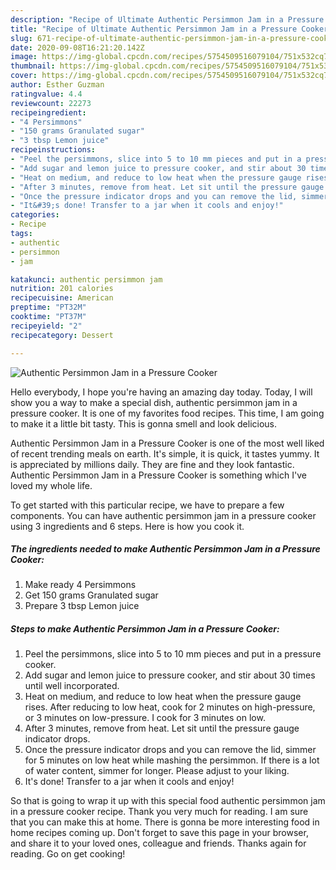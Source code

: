```yaml
---
description: "Recipe of Ultimate Authentic Persimmon Jam in a Pressure Cooker"
title: "Recipe of Ultimate Authentic Persimmon Jam in a Pressure Cooker"
slug: 671-recipe-of-ultimate-authentic-persimmon-jam-in-a-pressure-cooker
date: 2020-09-08T16:21:20.142Z
image: https://img-global.cpcdn.com/recipes/5754509516079104/751x532cq70/authentic-persimmon-jam-in-a-pressure-cooker-recipe-main-photo.jpg
thumbnail: https://img-global.cpcdn.com/recipes/5754509516079104/751x532cq70/authentic-persimmon-jam-in-a-pressure-cooker-recipe-main-photo.jpg
cover: https://img-global.cpcdn.com/recipes/5754509516079104/751x532cq70/authentic-persimmon-jam-in-a-pressure-cooker-recipe-main-photo.jpg
author: Esther Guzman
ratingvalue: 4.4
reviewcount: 22273
recipeingredient:
- "4 Persimmons"
- "150 grams Granulated sugar"
- "3 tbsp Lemon juice"
recipeinstructions:
- "Peel the persimmons, slice into 5 to 10 mm pieces and put in a pressure cooker."
- "Add sugar and lemon juice to pressure cooker, and stir about 30 times until well incorporated."
- "Heat on medium, and reduce to low heat when the pressure gauge rises. After reducing to low heat, cook for 2 minutes on high-pressure, or 3 minutes on low-pressure. I cook for 3 minutes on low."
- "After 3 minutes, remove from heat. Let sit until the pressure gauge indicator drops."
- "Once the pressure indicator drops and you can remove the lid, simmer for 5 minutes on low heat while mashing the persimmon. If there is a lot of water content, simmer for longer. Please adjust to your liking."
- "It&#39;s done! Transfer to a jar when it cools and enjoy!"
categories:
- Recipe
tags:
- authentic
- persimmon
- jam

katakunci: authentic persimmon jam 
nutrition: 201 calories
recipecuisine: American
preptime: "PT32M"
cooktime: "PT37M"
recipeyield: "2"
recipecategory: Dessert

---
```



![Authentic Persimmon Jam in a Pressure Cooker](https://img-global.cpcdn.com/recipes/5754509516079104/751x532cq70/authentic-persimmon-jam-in-a-pressure-cooker-recipe-main-photo.jpg)

Hello everybody, I hope you're having an amazing day today. Today, I will show you a way to make a special dish, authentic persimmon jam in a pressure cooker. It is one of my favorites food recipes. This time, I am going to make it a little bit tasty. This is gonna smell and look delicious.



Authentic Persimmon Jam in a Pressure Cooker is one of the most well liked of recent trending meals on earth. It's simple, it is quick, it tastes yummy. It is appreciated by millions daily. They are fine and they look fantastic. Authentic Persimmon Jam in a Pressure Cooker is something which I've loved my whole life.


To get started with this particular recipe, we have to prepare a few components. You can have authentic persimmon jam in a pressure cooker using 3 ingredients and 6 steps. Here is how you cook it.

<!--inarticleads1-->

##### The ingredients needed to make Authentic Persimmon Jam in a Pressure Cooker:

1. Make ready 4 Persimmons
1. Get 150 grams Granulated sugar
1. Prepare 3 tbsp Lemon juice




<!--inarticleads2-->

##### Steps to make Authentic Persimmon Jam in a Pressure Cooker:

1. Peel the persimmons, slice into 5 to 10 mm pieces and put in a pressure cooker.
1. Add sugar and lemon juice to pressure cooker, and stir about 30 times until well incorporated.
1. Heat on medium, and reduce to low heat when the pressure gauge rises. After reducing to low heat, cook for 2 minutes on high-pressure, or 3 minutes on low-pressure. I cook for 3 minutes on low.
1. After 3 minutes, remove from heat. Let sit until the pressure gauge indicator drops.
1. Once the pressure indicator drops and you can remove the lid, simmer for 5 minutes on low heat while mashing the persimmon. If there is a lot of water content, simmer for longer. Please adjust to your liking.
1. It&#39;s done! Transfer to a jar when it cools and enjoy!




So that is going to wrap it up with this special food authentic persimmon jam in a pressure cooker recipe. Thank you very much for reading. I am sure that you can make this at home. There is gonna be more interesting food in home recipes coming up. Don't forget to save this page in your browser, and share it to your loved ones, colleague and friends. Thanks again for reading. Go on get cooking!
